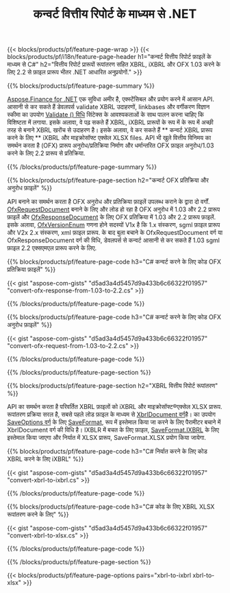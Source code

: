 ﻿---
title: कन्वर्ट वित्तीय रिपोर्ट के माध्यम से .NET
url: /hi/net/conversion/
description:  C# कोड कन्वर्ट करने के लिए वित्तीय रिपोर्ट में XBRL, iXBRL और OFX फ़ाइल fomats के माध्यम से .NET पुस्तकालय है।
---
{{< blocks/products/pf/feature-page-wrap >}}
{{< blocks/products/pf/i18n/feature-page-header h1="कन्वर्ट वित्तीय रिपोर्ट फ़ाइलें के माध्यम से C#" h2="वित्तीय रिपोर्ट प्रारूपों रूपांतरण सहित XBRL, iXBRL और OFX 1.03 करने के लिए 2.2 से फ़ाइल प्रारूप भीतर .NET आधारित अनुप्रयोगों." >}}

{{% blocks/products/pf/feature-page-summary %}}

[Aspose.Finance for .NET](https://products.aspose.com/finance/net/) एक सुविधा अमीर है, एक्स्टेंसिबल और प्रयोग करने में आसान API. आसानी से कर सकते हैं डेवलपर्स validate XBRL उदाहरणों, linkbases और वर्गीकरण विज्ञान स्कीमा का उपयोग [Validate () विधि](https://apireference.aspose.com/finance/net/aspose.finance.xbrl/xbrlinstance/methods/validate) सिंटेक्स के आवश्यकताओं के साथ पालन करना चाहिए कि विशिष्टता में लगाया. इसके अलावा, वे पढ़ सकते हैं XBRL, iXBRL प्रारूपों के रूप में के रूप में अच्छी तरह से बनाने XBRL खरोंच से उदाहरण है। इसके अलावा, वे कर सकते हैं ** कन्वर्ट XBRL प्रारूप करने के लिए ** iXBRL और माइक्रोसॉफ्ट एक्सेल XLSX files. API भी खुले वित्तीय विनिमय का समर्थन करता है (OFX) प्रारूप अनुरोध/प्रतिक्रिया निर्माण और धर्मान्तरित OFX फ़ाइल अनुरोध/1.03 करने के लिए 2.2 प्रारूप से प्रतिक्रिया.

{{% /blocks/products/pf/feature-page-summary %}}

{{% blocks/products/pf/feature-page-section h2="कन्वर्ट OFX प्रतिक्रिया और अनुरोध फ़ाइलें" %}}

API बनाने का समर्थन करता है OFX अनुरोध और प्रतिक्रिया फ़ाइलें उपलब्ध कराने के द्वारा दो वर्गों. [OfxRequestDocument](https://apireference.aspose.com/finance/net/aspose.finance.ofx/ofxrequestdocument) बनाने के लिए और लोड हो रहा है OFX अनुरोध में 1.03 और 2.2 प्रारूप फ़ाइलें और [OfxResponseDocument](https://apireference.aspose.com/finance/net/aspose.finance.ofx/ofxresponsedocument) के लिए OFX प्रतिक्रिया में 1.03 और 2.2 प्रारूप फ़ाइलें. इसके अलावा, [OfxVersionEnum](https://apireference.aspose.com/finance/net/aspose.finance.ofx/ofxversionenum) गणना होने सदस्यों V1x है कि 1.x संस्करण, sgml फ़ाइल प्रारूप और V2x 2.x संस्करण, xml फ़ाइल प्रारूप. के बाद बुला बचाने के OfxRequestDocument वर्ग या OfxResponseDocument वर्ग की विधि, डेवलपर्स से कन्वर्ट आसानी से कर सकते हैं 1.03 sgml फ़ाइल 2.2 एक्सएमएल प्रारूप करने के लिए.


{{% blocks/products/pf/feature-page-code h3="C# कन्वर्ट करने के लिए कोड OFX प्रतिक्रिया फ़ाइलें" %}}

{{< gist "aspose-com-gists" "d5ad3a4d5457d9a433b6c66322f01957" "convert-ofx-response-from-1.03-to-2.2.cs" >}} 

{{% /blocks/products/pf/feature-page-code %}}

{{% blocks/products/pf/feature-page-code h3="C# कन्वर्ट करने के लिए कोड OFX अनुरोध फ़ाइलें" %}}

{{< gist "aspose-com-gists" "d5ad3a4d5457d9a433b6c66322f01957" "convert-ofx-request-from-1.03-to-2.2.cs" >}} 

{{% /blocks/products/pf/feature-page-code %}}

{{% /blocks/products/pf/feature-page-section %}}

{{% blocks/products/pf/feature-page-section h2="XBRL वित्तीय रिपोर्ट रूपांतरण" %}}

API का समर्थन करता है परिवर्तित XBRL फ़ाइलों को iXBRL और माइक्रोसॉफ्ट®एक्सेल XLSX प्रारूप. रूपांतरण प्रक्रिया सरल है, सबसे पहले लोड फ़ाइल के माध्यम से [XbrlDocument वर्ग](https://apireference.aspose.com/finance/net/aspose.finance.xbrl/xbrldocument)है। का उपयोग [SaveOptions वर्ग](https://apireference.aspose.com/finance/net/aspose.finance.xbrl/saveoptions) के लिए [SaveFormat](https://apireference.aspose.com/finance/net/aspose.finance.xbrl/saveoptions/properties/saveformat), रूप में इस्तेमाल किया जा करने के लिए पैरामीटर बचाने में XbrlDocument वर्ग की विधि है। IXBLR में बचत के लिए फ़ाइल, [SaveFormat.IXBRL](https://apireference.aspose.com/finance/net/aspose.finance.xbrl/saveformat) के लिए इस्तेमाल किया जाएगा और निर्यात में XLSX प्रारूप, SaveFormat.XLSX प्रयोग किया जायेगा.

{{% blocks/products/pf/feature-page-code h3="C# निर्यात करने के लिए कोड XBRL करने के लिए iXBRL" %}}

{{< gist "aspose-com-gists" "d5ad3a4d5457d9a433b6c66322f01957" "convert-xbrl-to-ixbrl.cs" >}} 

{{% /blocks/products/pf/feature-page-code %}}

{{% blocks/products/pf/feature-page-code h3="C# कोड के लिए XBRL XLSX रूपांतरण करने के लिए" %}}

{{< gist "aspose-com-gists" "d5ad3a4d5457d9a433b6c66322f01957" "convert-xbrl-to-xlsx.cs" >}} 

{{% /blocks/products/pf/feature-page-code %}}

{{% /blocks/products/pf/feature-page-section %}}

{{< blocks/products/pf/feature-page-options pairs="xbrl-to-ixbrl xbrl-to-xlsx" >}}